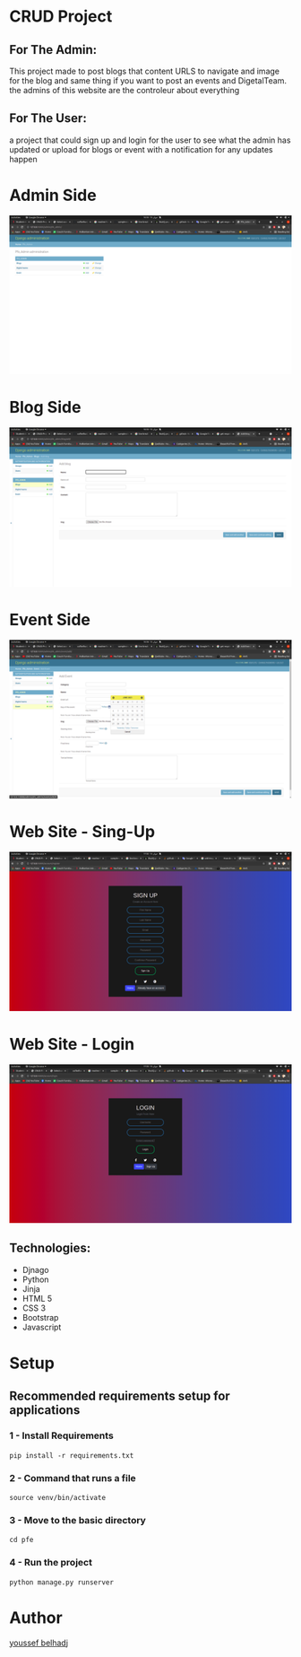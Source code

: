 # CRUD Project
## For The Admin:
This project made to post blogs that content URLS to navigate and image for the blog and same thing if you want to post an events and DigetalTeam. the admins of this website are the controleur about everything


## For The User:
a project that could sign up and login for the user to see what the admin has updated or upload for blogs or event with a notification for any updates happen

# Admin Side
![Admin Side](images/admin-side.png)
# Blog Side
![Admin Side](images/blog-side.png)
# Event Side
![Admin Side](images/event-side.png)
# Web Site - Sing-Up
![Admin Side](images/Sing-up.png)
# Web Site - Login
![Admin Side](images/login.png)

## Technologies:
* Djnago
* Python
* Jinja
* HTML 5
* CSS 3
* Bootstrap
* Javascript

# Setup
## Recommended requirements setup for applications
### 1 - Install Requirements
```
pip install -r requirements.txt
```
### 2 - Command that runs a file
```
source venv/bin/activate
```
### 3 - Move to the basic directory
```
cd pfe
```
### 4 - Run the project
```
python manage.py runserver
```
# Author
[youssef belhadj](https://www.linkedin.com/in/youssef-belhadj-5393631a0/)